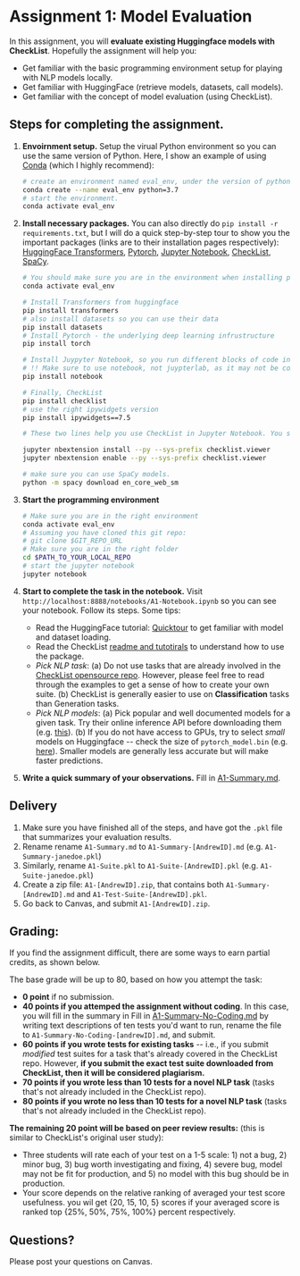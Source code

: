 # Assignment 1: Model Evaluation

In this assignment, you will **evaluate existing Huggingface models with CheckList**. Hopefully the assignment will help you:

- Get familiar with the basic programming environment setup for playing with NLP models locally.
- Get familiar with HuggingFace (retrieve models, datasets, call models).
- Get familiar with the concept of model evaluation (using CheckList).

## Steps for completing the assignment.

1. **Envoirnment setup.** Setup the virual Python environment so you can use the same version of Python. Here, I show an example of using [Conda](https://conda.io/projects/conda/en/latest/user-guide/getting-started.html#before-you-start) (which I highly recommend):

   ```sh
   # create an environment named eval_env, under the version of python 3.7
   conda create --name eval_env python=3.7
   # start the environment.
   conda activate eval_env
   ```

2. **Install necessary packages.** You can also directly do `pip install -r requirements.txt`, but I will do a quick step-by-step tour to show you the important packages (links are to their installation pages respectively): [HuggingFace Transformers](https://github.com/huggingface/transformers/blob/main/README.md#installation), [Pytorch](https://pytorch.org/get-started/locally/#start-locally), [Jupyter Notebook](https://jupyter.org/install), [CheckList](https://github.com/marcotcr/checklist), [SpaCy](https://spacy.io/).

   ```sh
   # You should make sure you are in the environment when installing packages.
   conda activate eval_env

   # Install Transformers from huggingface
   pip install transformers
   # also install datasets so you can use their data
   pip install datasets
   # Install Pytorch - the underlying deep learning infrustructure
   pip install torch

   # Install Juypyter Notebook, so you run different blocks of code interactively.
   # !! Make sure to use notebook, not juypterlab, as it may not be compatible with CheckList.
   pip install notebook

   # Finally, CheckList
   pip install checklist
   # use the right ipywidgets version
   pip install ipywidgets==7.5

   # These two lines help you use CheckList in Jupyter Notebook. You should still run them if you did `pip install -r requirements.txt`.

   jupyter nbextension install --py --sys-prefix checklist.viewer
   jupyter nbextension enable --py --sys-prefix checklist.viewer

   # make sure you can use SpaCy models.
   python -m spacy download en_core_web_sm
   ```

3. **Start the programming environment**

   ```sh
   # Make sure you are in the right environment
   conda activate eval_env
   # Assuming you have cloned this git repo:
   # git clone $GIT_REPO_URL
   # Make sure you are in the right folder
   cd $PATH_TO_YOUR_LOCAL_REPO
   # start the jupyter notebook
   jupyter notebook
   ```

4. **Start to complete the task in the notebook.** Visit `http://localhost:8888/notebooks/A1-Notebook.ipynb` so you can see your notebook. Follow its steps. Some tips:

   - Read the HuggingFace tutorial: [Quicktour](https://github.com/huggingface/notebooks/blob/main/transformers_doc/en/quicktour.ipynb) to get familiar with model and dataset loading.
   - Read the CheckList [readme and tutotirals](https://github.com/marcotcr/checklist) to understand how to use the package.
   - _Pick NLP task_: (a) Do not use tasks that are already involved in the [CheckList opensource repo](https://github.com/marcotcr/checklist/tree/master/notebooks). However, please feel free to read through the examples to get a sense of how to create your own suite. (b) CheckList is generally easier to use on **Classification** tasks than Generation tasks.
   - _Pick NLP models_: (a) Pick popular and well documented models for a given task. Try their online inference API before downloading them (e.g. [this](https://huggingface.co/bert-base-cased)).
     (b) If you do not have access to GPUs, try to select _small_ models on Huggingface -- check the size of `pytorch_model.bin` (e.g. [here](https://huggingface.co/distilbert-base-uncased-finetuned-sst-2-english/tree/main)). Smaller models are generally less accurate but will make faster predictions.

5. **Write a quick summary of your observations.** Fill in [A1-Summary.md](./A1-Summary.md).

## Delivery

1. Make sure you have finished all of the steps, and have got the `.pkl` file that summarizes your evaluation results.
2. Rename rename `A1-Summary.md` to `A1-Summary-[AndrewID].md` (e.g. `A1-Summary-janedoe.pkl`)
3. Similarly, rename `A1-Suite.pkl` to `A1-Suite-[AndrewID].pkl` (e.g. `A1-Suite-janedoe.pkl`)
4. Create a zip file: `A1-[AndrewID].zip`, that contains both `A1-Summary-[AndrewID].md` and `A1-Test-Suite-[AndrewID].pkl`.
5. Go back to Canvas, and submit `A1-[AndrewID].zip`.

## Grading:

If you find the assignment difficult, there are some ways to earn partial credits, as shown below.

The base grade will be up to 80, based on how you attempt the task:

- **0 point** if no submission.
- **40 points if you attemped the assignment without coding**. In this case, you will fill in the summary in Fill in [A1-Summary-No-Coding.md](./A1-Summary-No-Coding.md) by writing text descriptions of ten tests you'd want to run, rename the file to `A1-Summary-No-Coding-[andrewID].md`, and submit.
- **60 points if you wrote tests for existing tasks** -- i.e., if you submit _modified_ test suites for a task that's already covered in the CheckList repo. However, **if you submit the exact test suite downloaded from CheckList, then it will be considered plagiarism.**
- **70 points if you wrote less than 10 tests for a novel NLP task** (tasks that's not already included in the CheckList repo).
- **80 points if you wrote no less than 10 tests for a novel NLP task** (tasks that's not already included in the CheckList repo).

**The remaining 20 point will be based on peer review results:** (this is similar to CheckList's original user study):

- Three students will rate each of your test on a 1-5 scale: 1) not a bug, 2) minor bug, 3) bug worth investigating and fixing, 4) severe bug, model may not be fit for production, and 5) no model with this bug should be in production.
- Your score depends on the relative ranking of averaged your test score usefulness. you wil get {20, 15, 10, 5} scores if your averaged score is ranked top {25%, 50%, 75%, 100%} percent respectively.

## Questions?

Please post your questions on Canvas.
